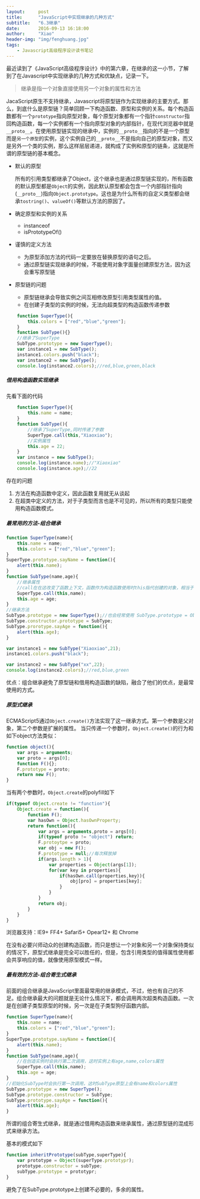 ```yaml
---
layout:     post
title:      "JavaScript中实现继承的几种方式"
subtitle:   "6.3继承"
date:       2016-09-13 16:18:00
author:     "Xiao"
header-img: "img/fenghuang.jpg"
tags:
    - Javascript高级程序设计读书笔记
---
```


最近读到了《JavaScript高级程序设计》中的第六章，在继承的这一小节，了解到了在Javascript中实现继承的几种方式和优缺点，记录一下。

> 继承是指一个对象直接使用另一个对象的属性和方法

JacaScript原生不支持继承，Javascript将原型链作为实现继承的主要方式。那么，到底什么是原型链？简单回顾一下构造函数、原型和实例的关系。每个构造函数都有一个`prototype`指向原型对象，每个原型对象都有一个指针`constructor`指回构造函数，每一个实例都有一个指向原型对象的内部指针，在现代浏览器中就是`__proto__`。在使用原型链实现的继承中，实例的`__proto__`指向的不是一个原型而是`另一个原型`的实例，这个实例自己的`__proto__`不是指向自己的原型对象，而又是另外一个类的实例，那么这样层层递进，就构成了实例和原型的链条，这就是所谓的原型链的基本概念。

- 默认的原型

	所有的引用类型都继承了Object，这个继承也是通过原型链实现的，所有函数的默认原型都是`Object`的实例，因此默认原型都会包含一个内部指针指向(`__proto__`)指向`Object.prototype`。这也是为什么所有的自定义类型都会继承`tostring()`、`valueOf()`等默认方法的原因了。

- 确定原型和实例的关系
	- instanceof
	- isPrototypeOf()

- 谨慎的定义方法
	- 为原型添加方法的代码一定要放在替换原型的语句之后。
	- 通过原型链实现继承的时候，不能使用对象字面量创建原型方法，因为这会重写原型链

- 原型链的问题
	- 原型链继承会导致实例之间互相修改原型引用类型属性的值。
	- 在创建子类型的实例的时候，无法向超类型的构造函数传递参数

```js
	function SuperType(){
		this.colors = ["red","blue","green"];
	}
	function SubType(){}
	//继承了SuperType
	SubType.prototype = new SuperType();
	var instance1 = new SubType();
	instance1.colors.push("black");
	var instance2 = new SubType();
	console.log(instance2.colors);//red,blue,green,black
```

	

##### 借用构造函数实现继承
先看下面的代码

```javascript
	function SuperType(){
		this.name = name;
	}
	function SubType(){
		//继承了SuperType,同时传递了参数
		SuperType.call(this,"Xiaoxiao");
		//实例属性
		this.age = 22;
	}
	var instance = new SubType();
	console.log(instance.name);//"Xiaoxiao"
	console.log(instance.age);//22
```
存在的问题

1. 方法在构造函数中定义，因此函数复用就无从谈起
1. 在超类中定义的方法，对于子类型而言也是不可见的，所以所有的类型只能使用构造函数模式。

##### 最常用的方法-组合继承

```javascript
function SuperType(name){
	this.name = name;
	this.colors = ["red","blue","green"];
}
SuperType.prototype.sayName = function(){
	alert(this.name);
}
function SubType(name,age){
	//继承属性
	//call在在这改变了函数上下文，函数作为构造函数使用时this指代创建的对象，相当于初始化了三个一个属性
	SuperType.call(this,name);
	this.age = age;
}
//继承方法
SubType.prototype = new SuperType();//也会经常使用 SubType.prototype = Object.create(SuperType.prorotypr);
SubType.constructor.prototype = SubType;
SubType.prorotype.sayAge = function(){
	alert(this.age);
}

var instance1 = new SubType("Xiaoxiao",21);
instance1.colors.push("black");

var instance2 = new SubType("xx",22);
console.log(instance2.colors);//red,blue,green
```

优点：组合继承避免了原型链和借用构造函数的缺陷，融合了他们的优点，是最常使用的方式。

##### 原型式继承

ECMAScript5通过`Object.create()`方法实现了这一继承方式。第一个参数是父对象，第二个参数是扩展的属性。
当只传递一个参数时，`Object.create()`的行为和如下object方法类似：

```js
function object(){
	var args = arguments;
	var proto = args[0];
	function F(){};
	F.prototype = proto;
	return new F();
}
```

当有两个参数时，`Object.create`的polyfill如下

```js
if(typeof Object.create != "function"){
	Object.create = function(){
		function F();
		var hasOwn = Object.hasOwnProperty;
		return function(){
			var args = arguments,proto = args[0];
			if(typeof proto != "object") return;
			F.protoytpe = proto;
			var obj = new F();
			F.prototype = null;//每次释放掉
			if(args.length > 1){
				var properties = Object(args[1]);
				for(var key in properties){
					if(hasOwn.call(properties,key)){
						obj[pro] = properties[key];
					}
				}
			}
			return obj;
		}
	}
}
```

浏览器支持：IE9+ FF4+ Safari5+ Opear12+ 和 Chrome

在没有必要兴师动众的创建构造函数，而只是想让一个对象和另一个对象保持类似的情况下，原型式继承是完全可以胜任的，但是，包含引用类型的值得属性使用都会共享响应的值，就像使用原型模式一样。


##### 最有效的方法-组合寄生式继承

前面的组合继承是JavaScript里面最常用的继承模式，不过，他也有自己的不足。组合继承最大的问题就是无论什么情况下，都会调用两次超类构造函数。一次是在创建子类型原型的时候，另一次是在子类型狗仔函数内部。

```javascript
function SuperType(name){
	this.name = name;
	this.colors = ["red","blue","green"];
}
SuperType.prototype.sayName = function(){
	alert(this.name);
}
function SubType(name,age){
	//在创造实例时会执行第二次调用，这时实例上有age,name,colors属性
	SuperType.call(this,name);
	this.age = age;
}
//初始化SubType时会执行第一次调用，这时SubType原型上会有name和colors属性
SubType.prototype = new SuperType();
SubType.prototype.constructor = SubType;
SubType.prototype.sayAge = function(){
	alert(this.age);
}
```
所谓的组合寄生式继承，就是通过借用构造函数来继承属性，通过原型链的混成形式来继承方法。

基本的模式如下

```js
function inheritPrototype(subType,superType){
	var prototype = Object(superType.prototypr);
	prototype.constructor = subType;
	subType.prototype = prototypr;
}
```

避免了在SubType.prototype上创建不必要的，多余的属性。